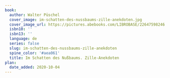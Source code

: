 ```yaml
---
book:
  author: Walter Püschel
  cover_image: im-schatten-des-nussbaums-zille-anekdoten.jpg
  cover_image_url: https://pictures.abebooks.com/LIBROBASE/22647598246.jpg
  isbn10: ''
  isbn13: ''
  language: de
  series: false
  slug: im-schatten-des-nussbaums-zille-anekdoten
  spine_color: '#aea061'
  title: Im Schatten des Nußbaums. Zille-Anekdoten
plan:
  date_added: 2020-10-04
---
```

